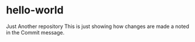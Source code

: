 # hello-world
Just Another repository
This is just showing how changes are made a noted in the Commit message.
